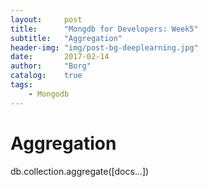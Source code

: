 ```yaml
---
layout: 	post
title:		"Mongdb for Developers: Week5"
subtitle:	"Aggregation"
header-img:	"img/post-bg-deeplearning.jpg"
date:		2017-02-14
author: 	"Borg"
catalog:	true
tags:
    - Mongodb
---
```


# Aggregation
db.collection.aggregate([docs...])
